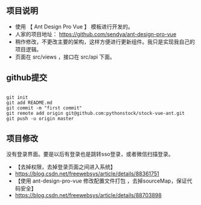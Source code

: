 
项目说明
----

-  使用 【 Ant Design Pro Vue 】 模板进行开发的。
-  人家的项目地址： https://github.com/sendya/ant-design-pro-vue
-  稍作修改，不更改主要的架构，这样方便进行更新组件。我只是实现我自己的项目逻辑。
-  页面在 src/views ，接口在 src/api 下面。


github提交
----

```

git init
git add README.md
git commit -m "first commit"
git remote add origin git@github.com:pythonstock/stock-vue-ant.git
git push -u origin master

```



项目修改
----

没有登录界面。要是以后有登录也是跳转sso登录，或者微信扫描登录。

- 【去掉权限，去掉登录页面之间进入系统】
- https://blog.csdn.net/freewebsys/article/details/88361751
- 【使用 ant-design-pro-vue 修改配置文件打包 ，去掉sourceMap，保证代码安全】
- https://blog.csdn.net/freewebsys/article/details/88703898


